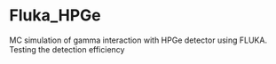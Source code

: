 # Fluka_HPGe

MC simulation of gamma interaction with HPGe detector using FLUKA.
Testing the detection efficiency 
